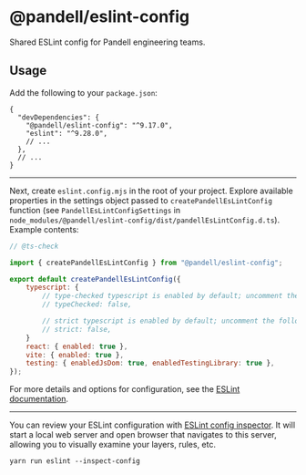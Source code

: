 # @pandell/eslint-config

Shared ESLint config for Pandell engineering teams.

## Usage

Add the following to your `package.json`:

```jsonc
{
  "devDependencies": {
    "@pandell/eslint-config": "^9.17.0",
    "eslint": "^9.28.0",
    // ...
  },
  // ...
}
```

---

Next, create `eslint.config.mjs` in the root of your project. Explore available properties
in the settings object passed to `createPandellEsLintConfig` function (see `PandellEsLintConfigSettings`
in `node_modules/@pandell/eslint-config/dist/pandellEsLintConfig.d.ts`). Example contents:

```js
// @ts-check

import { createPandellEsLintConfig } from "@pandell/eslint-config";

export default createPandellEsLintConfig({
    typescript: {
        // type-checked typescript is enabled by default; uncomment the following line to disable:
        // typeChecked: false,

        // strict typescript is enabled by default; uncomment the following line to disable:
        // strict: false,
    }
    react: { enabled: true },
    vite: { enabled: true },
    testing: { enabledJsDom: true, enabledTestingLibrary: true },
});
```

For more details and options for configuration, see the
[ESLint documentation](https://eslint.org/docs/user-guide/configuring/).

---

You can review your ESLint configuration with
[ESLint config inspector](https://eslint.org/blog/2024/04/eslint-config-inspector/).
It will start a local web server and open browser that navigates to this server,
allowing you to visually examine your layers, rules, etc.

```shell
yarn run eslint --inspect-config
```
